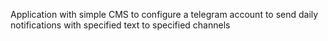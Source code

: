 Application with simple CMS to configure a telegram account to send daily notifications with specified text to specified channels
